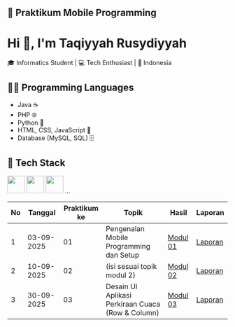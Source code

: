 ## 📱 Praktikum Mobile Programming
# Hi 👋, I'm Taqiyyah Rusydiyyah

🎓 Informatics Student | 💻 Tech Enthusiast | 📍 Indonesia

## 👩‍💻 Programming Languages
- Java ☕
- PHP 🌐
- Python 🐍
- HTML, CSS, JavaScript 🎨
- Database (MySQL, SQL) 🗄️

## 💼 Tech Stack
<img src="https://cdn.jsdelivr.net/gh/devicons/devicon/icons/html5/html5-original.svg" width="40"/> 
<img src="https://cdn.jsdelivr.net/gh/devicons/devicon/icons/css3/css3-original.svg" width="40"/>
<img src="https://cdn.jsdelivr.net/gh/devicons/devicon/icons/javascript/javascript-original.svg" width="40"/>
...

| No | Tanggal     | Praktikum ke | Topik                                          | Hasil         | Laporan              |
|----|-------------|--------------|------------------------------------------------|---------------|----------------------|
| 1  | 03-09-2025  | 01           | Pengenalan Mobile Programming dan Setup        | [Modul 01](https://github.com/taqiyyahRusydiyyah/Praktikum_mobile_modul1) | [Laporan](https://docs.google.com/document/d/e/2PACX-1vSfkV24y-3vXUyEQdXxzwXtafYgPhpqEuNGlYrKrJH5YnYOt8XHuRWQQIA-Db7PYmVdbnRxF0QXpqfh/pub) |
| 2  | 10-09-2025  | 02           | (isi sesuai topik modul 2)                     | [Modul 02](#) | [Laporan](https://docs.google.com/document/d/e/2PACX-1vSIQhmQptHNOp4fR65HnxsO7t306k-qFxidD0vWMqFgQ86hoMYhdPGmyDqbyx7-mtoCGvy3KZeTkxFO/pub) |
| 3  | 30-09-2025  | 03           | Desain UI Aplikasi Perkiraan Cuaca (Row & Column) | [Modul 03](#) | [Laporan](https://docs.google.com/document/d/1_KjLh74M31kJGJuwETEYGPNz3ZxRXscPXZoMSplksTA/edit?usp=sharing) |
